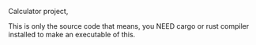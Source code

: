 Calculator project,

This is only the source code that means, you
NEED cargo or rust compiler installed to make an
executable of this.